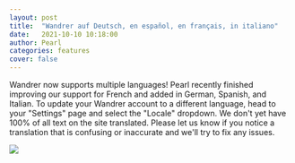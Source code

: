 ```yaml
---
layout: post
title:  "Wandrer auf Deutsch, en español, en français, in italiano"
date:   2021-10-10 10:18:00
author: Pearl
categories: features
cover: false
---
```


Wandrer now supports multiple languages! Pearl recently finished improving our support for French and added in German, Spanish, and Italian. To update your Wandrer account to a different language, head to your "Settings" page and select the "Locale" dropdown. We don't yet have 100% of all text on the site translated. Please let us know if you notice a translation that is confusing or inaccurate and we'll try to fix any issues.

![](/assets/images/2021-10-10-wandrer-languages.gif)
